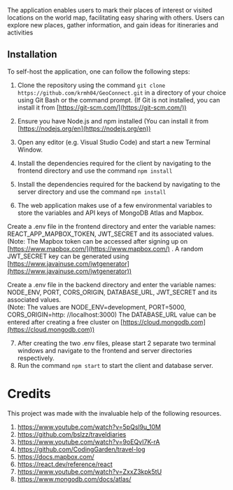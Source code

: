  The application enables users to mark their places of interest or visited locations on the world map, facilitating easy sharing with others. Users can explore new places, gather information, and gain ideas for itineraries and activities
 
## Installation
To self-host the application, one can follow the following steps:  
  
1. Clone the repository using the command `git clone https://github.com/krmh04/GeoConnect.git`  in a directory of your choice using Git Bash or the command prompt. (If Git is not installed, you can install it from [https://git-scm.com/](https://git-scm.com/))

2. Ensure you have Node.js and npm installed (You can install it from [https://nodejs.org/en](https://nodejs.org/en))

3. Open any editor (e.g. Visual Studio Code) and start a new Terminal Window.

4. Install the dependencies required for the client by navigating to the frontend directory and use the command `npm install`

5. Install the dependencies required for the backend by navigating to the server directory and use the command `npm install`  
6.  The web application makes use of a few environmental variables to store the variables and API keys of MongoDB Atlas and Mapbox.

Create a .env file in the frontend directory and enter the variable names: REACT_APP_MAPBOX_TOKEN, JWT_SECRET and its associated values.  
 (Note: The Mapbox token can be accessed after signing up on [https://www.mapbox.com/](https://www.mapbox.com/) . A random JWT_SECRET key 
 can be generated using [https://www.javainuse.com/jwtgenerator](https://www.javainuse.com/jwtgenerator))

Create a .env file in the backend directory and enter the variable names: NODE_ENV, PORT, CORS_ORIGIN, DATABASE_URL, JWT_SECRET and its associated values.  
(Note: The values are NODE_ENV=development, PORT=5000, CORS_ORIGIN=http: //localhost:3000)
The DATABASE_URL value can be entered after creating a free cluster on [https://cloud.mongodb.com](https://cloud.mongodb.com))  
  
7. After creating the two .env files, please start 2 separate two terminal windows and navigate to the frontend and server directories respectively.  
8. Run the command `npm start` to start the client and database server.

 # Credits
This project was made with the invaluable help of the following resources.  
 
 1. https://www.youtube.com/watch?v=5pQsl9u_10M
 2. https://github.com/bslzz/traveldiaries
 3. https://www.youtube.com/watch?v=9oEQvI7K-rA
 4. https://github.com/CodingGarden/travel-log
 5. https://docs.mapbox.com/  
 6. https://react.dev/reference/react
 7. https://www.youtube.com/watch?v=ZxxZ3kpk5tU 
 8. https://www.mongodb.com/docs/atlas/ 

